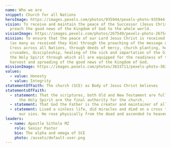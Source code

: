 ```yaml
---
name: Who we are
snippet: Church for all Nations
heroImage: https://images.pexels.com/photos/935944/pexels-photo-935944.jpeg?cs=srgb&dl=pexels-nappy-935944.jpg&fm=jpg
vision: To receive and maintain the peace of the Successor (Jesus Christ) and
  preach the good news of the Kingdom of God to the whole world.
visionImage: https://images.pexels.com/photos/267549/pexels-photo-267549.jpeg?cs=srgb&dl=pexels-pixabay-267549.jpg&fm=jpg
mission: To ensure that the peace of our Lord Jesus Christ is received by many
  (as many as received they Him) through the preaching of the message of the
  Cross across all Nations, through deeds of mercy, church planting, home cells,
  crusades, discipleship, healing of the sick and impartation of the Gifts of
  the Holy Spirit through which all are equipped for the readiness of the
  harvest and spreading of the good news of the Kingdom of God.
missionImage: https://images.pexels.com/photos/3633711/pexels-photo-3633711.jpeg?cs=srgb&dl=pexels-brett-sayles-3633711.jpg&fm=jpg
values:
  - value: Honesty
  - value: Integrity
statementOfFaith: The church (SCE) as Body of Jesus Christ believes
statementsOfFaith:
  - statement: That the scriptures, both Old and New Testament are fully inspired by
      the Holy Spirit are the final authority for the church.
  - statement: That God the Father is the creator and maintainer of all things.
  - statement: Lived a sinless life, did miracles and died on a cross to atone fully
      our sins. He rose physically from the dead and ascended to heaven.
leaders:
  - name: Apostle Sithole MZ
    role: Senior Pastor
    bio: The alpha and omega of SCE
    photo: /assets/default-user.png
---
```


